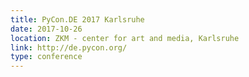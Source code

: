 ```yaml
---
title: PyCon.DE 2017 Karlsruhe
date: 2017-10-26
location: ZKM - center for art and media, Karlsruhe
link: http://de.pycon.org/
type: conference
---
```

